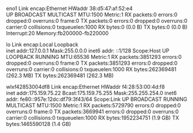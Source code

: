 eno1      Link encap:Ethernet  HWaddr 38:d5:47:af:52:e4  
          UP BROADCAST MULTICAST  MTU:1500  Metric:1
          RX packets:0 errors:0 dropped:0 overruns:0 frame:0
          TX packets:0 errors:0 dropped:0 overruns:0 carrier:0
          collisions:0 txqueuelen:1000 
          RX bytes:0 (0.0 B)  TX bytes:0 (0.0 B)
          Interrupt:20 Memory:fb200000-fb220000 

lo        Link encap:Local Loopback  
          inet addr:127.0.0.1  Mask:255.0.0.0
          inet6 addr: ::1/128 Scope:Host
          UP LOOPBACK RUNNING  MTU:65536  Metric:1
          RX packets:3851293 errors:0 dropped:0 overruns:0 frame:0
          TX packets:3851293 errors:0 dropped:0 overruns:0 carrier:0
          collisions:0 txqueuelen:1000 
          RX bytes:262369481 (262.3 MB)  TX bytes:262369481 (262.3 MB)

wlxf42853004df8 Link encap:Ethernet  HWaddr f4:28:53:00:4d:f8  
          inet addr:175.159.75.22  Bcast:175.159.75.255  Mask:255.255.254.0
          inet6 addr: fe80::957e:12dc:df79:3f43/64 Scope:Link
          UP BROADCAST RUNNING MULTICAST  MTU:1500  Metric:1
          RX packets:5729790 errors:0 dropped:0 overruns:0 frame:0
          TX packets:3669941 errors:0 dropped:0 overruns:0 carrier:0
          collisions:0 txqueuelen:1000 
          RX bytes:1952234751 (1.9 GB)  TX bytes:1465590128 (1.4 GB)

